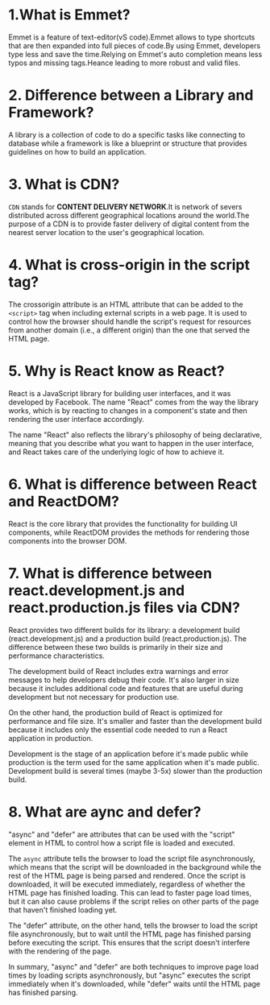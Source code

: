# 1.What is Emmet?
 Emmet is a feature of text-editor(vS code).Emmet allows to type shortcuts that are then expanded into full pieces of code.By using Emmet, developers type less and save the time.Relying on Emmet's auto completion means less typos and missing tags.Heance leading to more robust and valid files.



# 2. Difference between a Library and Framework?
 A library is a collection of code to do a specific tasks like connecting to database while a framework is like a blueprint or structure that provides guidelines on how to build an application.

# 3. What is CDN?
 `CDN` stands for __CONTENT DELIVERY NETWORK__.It is network of severs distributed across different geographical locations around the world.The purpose of a CDN is to provide faster delivery of digital content from the nearest server location to the user's geographical location.

# 4. What is cross-origin in the script tag? 

 The crossorigin attribute is an HTML attribute that can be added to the `<script>` tag when including external scripts in a web page. It is used to control how the browser should handle the script's request for resources from another domain (i.e., a different origin) than the one that served the HTML page.

# 5. Why is React know as React?
 React is a JavaScript library for building user interfaces, and it was developed by Facebook. The name "React" comes from the way the library works, which is by reacting to changes in a component's state and then rendering the user interface accordingly.

 The name "React" also reflects the library's philosophy of being declarative, meaning that you describe what you want to happen in the user interface, and React takes care of the underlying logic of how to achieve it.

 # 6. What is difference between React and ReactDOM?  
 React is the core library that provides the functionality for building UI components, while ReactDOM provides the methods for rendering those components into the browser DOM. 

 # 7. What is difference between react.development.js and react.production.js files via CDN?
 React provides two different builds for its library: a development build (react.development.js) and a production build (react.production.js). The difference between these two builds is primarily in their size and performance characteristics.

The development build of React includes extra warnings and error messages to help developers debug their code. It's also larger in size because it includes additional code and features that are useful during development but not necessary for production use.

On the other hand, the production build of React is optimized for performance and file size. It's smaller and faster than the development build because it includes only the essential code needed to run a React application in production.

Development is the stage of an application before it's made public while production is the term used for the same application when it's made public. Development build is several times (maybe 3-5x) slower than the production build.

# 8. What are aync and defer?
"async" and "defer" are attributes that can be used with the "script" element in HTML to control how a script file is loaded and executed.

The `async` attribute tells the browser to load the script file asynchronously, which means that the script will be downloaded in the background while the rest of the HTML page is being parsed and rendered. Once the script is downloaded, it will be executed immediately, regardless of whether the HTML page has finished loading. This can lead to faster page load times, but it can also cause problems if the script relies on other parts of the page that haven't finished loading yet.

The "defer" attribute, on the other hand, tells the browser to load the script file asynchronously, but to wait until the HTML page has finished parsing before executing the script. This ensures that the script doesn't interfere with the rendering of the page.

In summary, "async" and "defer" are both techniques to improve page load times by loading scripts asynchronously, but "async" executes the script immediately when it's downloaded, while "defer" waits until the HTML page has finished parsing.





